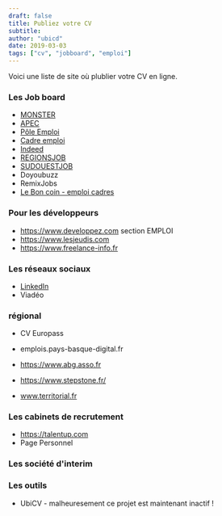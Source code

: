 ```yaml
---
draft: false
title: Publiez votre CV
subtitle: 
author: "ubicd"
date: 2019-03-03
tags: ["cv", "jobboard", "emploi"]
---
```


Voici une liste de site où plublier votre CV en ligne.

### Les Job board

* [MONSTER](https://www.monster.fr)
* [APEC](https://cadres.apec.fr)
* [Pôle Emploi](https://www.pole-emploi.fr)
* [Cadre emploi](https://www.cadremploi.fr)
* [Indeed](https://www.indeed.fr)
* [REGIONSJOB](https://www.regionsjob.com)
* [SUDOUESTJOB](https://www.sudouestjob.com/)
* Doyoubuzz
* RemixJobs
* [Le Bon coin - emploi cadres](https://emploicadres.leboncoin.fr)



### Pour les développeurs

* https://www.developpez.com section EMPLOI
* https://www.lesjeudis.com
* https://www.freelance-info.fr

### Les réseaux sociaux

* [LinkedIn](https://www.linkedin.com/)
* Viadéo

### régional 

* CV Europass
* emplois.pays-basque-digital.fr

* https://www.abg.asso.fr
* https://www.stepstone.fr/

* www.territorial.fr

### Les cabinets de recrutement

* https://talentup.com
* Page Personnel



### Les société d'interim


### Les outils

* UbiCV - malheuresement ce projet est maintenant inactif !

